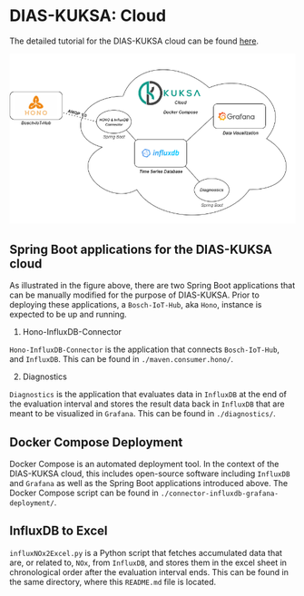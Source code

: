 # DIAS-KUKSA: Cloud

The detailed tutorial for the DIAS-KUKSA cloud can be found [here](https://dias-kuksa-doc.readthedocs.io/en/latest/contents/cloud.html).

![DIAS-KUKSA: Cloud](../../images/dias-kuksa-cloud.png)

## Spring Boot applications for the DIAS-KUKSA cloud

As illustrated in the figure above, there are two Spring Boot applications that can be manually modified for the purpose of DIAS-KUKSA. Prior to deploying these applications, a `Bosch-IoT-Hub`, aka `Hono`, instance is expected to be up and running.

1. Hono-InfluxDB-Connector

`Hono-InfluxDB-Connector` is the application that connects `Bosch-IoT-Hub`, and `InfluxDB`. 
This can be found in `./maven.consumer.hono/`.

2. Diagnostics

`Diagnostics` is the application that evaluates data in `InfluxDB` at the end of the evaluation interval and stores the result data back in `InfluxDB` that are meant to be visualized in `Grafana`. 
This can be found in `./diagnostics/`.

## Docker Compose Deployment

Docker Compose is an automated deployment tool. In the context of the DIAS-KUKSA cloud, this includes open-source software including `InfluxDB` and `Grafana` as well as the Spring Boot applications introduced above. The Docker Compose script can be found in `./connector-influxdb-grafana-deployment/`.

## InfluxDB to Excel

`influxNOx2Excel.py` is a Python script that fetches accumulated data that are, or related to, `NOx`, from `InfluxDB`, and stores them in the excel sheet in chronological order after the evaluation interval ends. This can be found in the same directory, where this `README.md` file is located.
